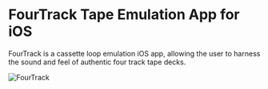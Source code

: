 # FourTrack Tape Emulation App for iOS
FourTrack is a cassette loop emulation iOS app, allowing the user to harness the sound and feel of authentic four track tape decks. 


![FourTrack](https://static.wixstatic.com/media/1ab3de_6d83396d8c7f411db6bf3d0a175e53e3~mv2.png/v1/fill/w_1200,h_674,al_c,q_90,usm_0.66_1.00_0.01,enc_auto/IMG_2120_PNG.png)

